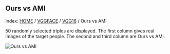## Ours vs AMI

Index: [HOME](../../../../../) / [VGGFACE](../../) / [VGG16](../) / Ours vs AMI

50 randomly selected triples are displayed. The first column gives real images of the target people. The second and third column are Ours vs AMI.

![Ours vs AMI](gt_black_ours_black_ami.png)